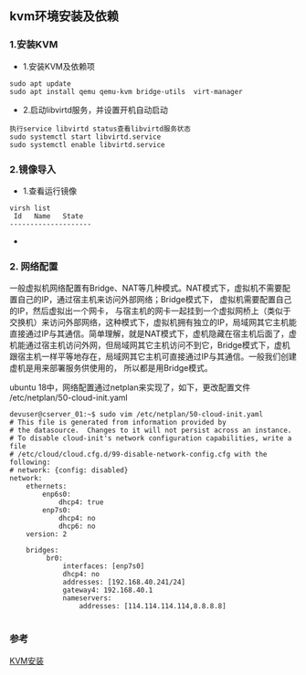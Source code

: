 ## kvm环境安装及依赖
### 1.安装KVM

* 1.安装KVM及依赖项

```
sudo apt update
sudo apt install qemu qemu-kvm bridge-utils  virt-manager

```

* 2.启动libvirtd服务，并设置开机自动启动 

```
执行service libvirtd status查看libvirtd服务状态
sudo systemctl start libvirtd.service
sudo systemctl enable libvirtd.service
```


### 2.镜像导入
* 1.查看运行镜像
```
virsh list
 Id   Name   State
--------------------
```
* 


### 2. 网络配置

一般虚拟机网络配置有Bridge、NAT等几种模式。NAT模式下，虚拟机不需要配置自己的IP，通过宿主机来访问外部网络；Bridge模式下， 
虚拟机需要配置自己的IP，然后虚拟出一个网卡， 与宿主机的网卡一起挂到一个虚拟网桥上（类似于交换机）来访问外部网络，这种模式下，虚拟机拥有独立的IP，局域网其它主机能直接通过IP与其通信。简单理解，就是NAT模式下，虚机隐藏在宿主机后面了，虚机能通过宿主机访问外网，但局域网其它主机访问不到它，Bridge模式下，虚机跟宿主机一样平等地存在，局域网其它主机可直接通过IP与其通信。一般我们创建虚机是用来部署服务供使用的， 所以都是用Bridge模式。

ubuntu 18中，网络配置通过netplan来实现了，如下，更改配置文件 /etc/netplan/50-cloud-init.yaml

```
devuser@cserver_01:~$ sudo vim /etc/netplan/50-cloud-init.yaml
# This file is generated from information provided by
# the datasource.  Changes to it will not persist across an instance.
# To disable cloud-init's network configuration capabilities, write a file
# /etc/cloud/cloud.cfg.d/99-disable-network-config.cfg with the following:
# network: {config: disabled}
network:
    ethernets:
        enp6s0:
            dhcp4: true
        enp7s0:
            dhcp4: no
            dhcp6: no
    version: 2

    bridges:
         br0:
             interfaces: [enp7s0]
             dhcp4: no
             addresses: [192.168.40.241/24]
             gateway4: 192.168.40.1
             nameservers:
                 addresses: [114.114.114.114,8.8.8.8]
                 
```
 
 
 
 ### 参考
 
 [KVM安装](https://www.cnblogs.com/spec-dog/p/11178181.html)
 